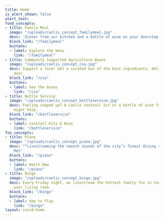 ```yaml
---
title: Home
is_alert_shown: false
alert_text: 
food_concepts:
- title: Family Meal
  image: "/uploads/canlis_concept_familymeal.jpg"
  desc: 'Dinner from our kitchen and a bottle of wine on your doorstep with zero contact. '
  block_link: "/familymeal"
  buttons:
  - label: Explore the menu
    link: "/familymeal"
- title: Community Supported Agriculture Boxes
  image: "/uploads/canlis_concept_csa.jpg"
  desc: Support a farm! Get a curated box of the best ingredients, delivered to your
    door.
  block_link: "/csa"
  buttons:
  - label: See the boxes
    link: "/csa"
- title: Bottle Service
  image: "/uploads/canlis_concept_bottleservice.jpg"
  desc: Feeling cooped up? A Canlis cocktail kit or a bottle of wine from our cellar
    might help.
  block_link: "/bottleservice"
  buttons:
  - label: Cocktail Kits & Wine
    link: "/bottleservice"
fun_concepts:
- title: Piano
  image: "/uploads/canlis_concept_piano.jpg"
  desc: "“Livestreaming the smooth sounds of the city’s finest dining room…”  - Seattle
    Met"
  block_link: "/piano"
  buttons:
  - label: Watch Now
    link: "/piano"
- title: Bingo
  image: "/uploads/canlis_concept_bingo.jpg"
  desc: Every Friday night, we livestream the hottest family fun in town, right to
    your living room.
  block_link: "/bingo"
  buttons:
  - label: How to Play
    link: "/bingo"
layout: covid-home
---
```


